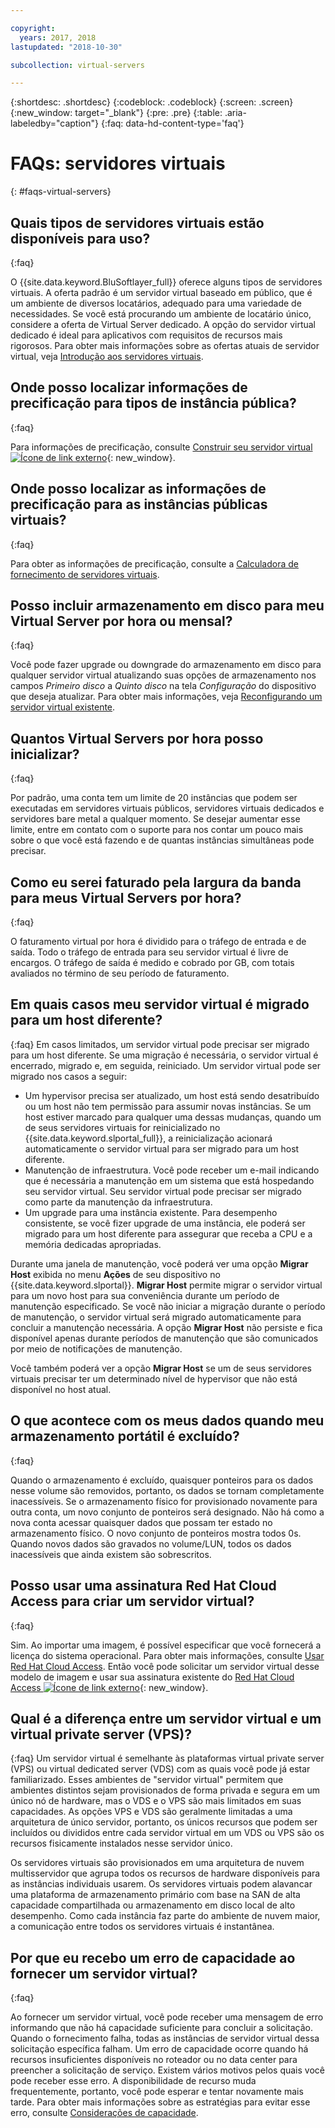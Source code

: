 ```yaml
---

copyright:
  years: 2017, 2018
lastupdated: "2018-10-30"

subcollection: virtual-servers

---
```


{:shortdesc: .shortdesc}
{:codeblock: .codeblock}
{:screen: .screen}
{:new_window: target="_blank"}
{:pre: .pre}
{:table: .aria-labeledby="caption"}
{:faq: data-hd-content-type='faq'}


# FAQs: servidores virtuais  
{: #faqs-virtual-servers}

## Quais tipos de servidores virtuais estão disponíveis para uso?
{:faq}

O {{site.data.keyword.BluSoftlayer_full}} oferece alguns tipos de servidores virtuais. A oferta padrão é um servidor virtual baseado em público, que é um ambiente de diversos locatários, adequado para uma variedade de necessidades. Se você está procurando um ambiente de locatário único, considere a oferta de Virtual Server dedicado. A opção do servidor virtual dedicado é ideal para aplicativos com requisitos de recursos mais rigorosos. Para obter mais informações sobre as ofertas atuais de servidor virtual, veja [Introdução aos servidores virtuais](/docs/vsi?topic=virtual-servers-getting-started-tutorial).

## Onde posso localizar informações de precificação para tipos de instância pública?
{:faq}

Para informações de precificação, consulte [Construir seu servidor virtual ![Ícone de link externo](../icons/launch-glyph.svg "Ícone de link externo")](https://www.ibm.com/cloud-computing/bluemix/virtual-servers){: new_window}.

## Onde posso localizar as informações de precificação para as instâncias públicas virtuais?
{:faq}

Para obter as informações de precificação, consulte a
[Calculadora de fornecimento de
servidores virtuais](https://www.ibm.com/cloud-computing/bluemix/virtual-servers/calculator).

## Posso incluir armazenamento em disco para meu Virtual Server por hora ou mensal?
{:faq}

Você pode fazer upgrade ou downgrade do armazenamento em disco para qualquer servidor virtual atualizando suas opções de armazenamento nos campos *Primeiro disco* a *Quinto disco* na tela *Configuração* do dispositivo que deseja atualizar. Para obter mais informações, veja [Reconfigurando um servidor virtual existente](/docs/vsi?topic=virtual-servers-reconfiguring-virtual-servers).

## Quantos Virtual Servers por hora posso inicializar?
{:faq}

Por padrão, uma conta tem um limite de 20 instâncias que podem ser executadas em servidores virtuais públicos, servidores virtuais dedicados e servidores bare metal a qualquer momento.  Se desejar aumentar esse limite, entre em contato com o suporte para nos contar um pouco mais sobre o que você está fazendo e de quantas instâncias simultâneas pode precisar.

## Como eu serei faturado pela largura da banda para meus Virtual Servers por hora?
{:faq}

O faturamento virtual por hora é dividido para o tráfego de entrada e de saída. Todo o tráfego de entrada para seu servidor virtual é livre de encargos. O tráfego de saída é medido e cobrado por GB, com totais avaliados no término de seu período de faturamento.

## Em quais casos meu servidor virtual é migrado para um host diferente?
{:faq}
Em casos limitados, um servidor virtual pode precisar ser migrado para um host diferente. Se uma migração é necessária, o servidor virtual é encerrado, migrado e, em seguida, reiniciado. Um servidor virtual pode ser migrado nos casos a seguir:

* Um hypervisor precisa ser atualizado, um host está sendo desatribuído ou um host não tem permissão para assumir novas instâncias. Se um host estiver marcado para qualquer uma dessas mudanças, quando um de seus servidores virtuais for reinicializado no {{site.data.keyword.slportal_full}}, a reinicialização acionará automaticamente o servidor virtual para ser migrado para um host diferente.
* Manutenção de infraestrutura. Você pode receber um e-mail indicando que é necessária a manutenção em um sistema que está hospedando seu servidor virtual. Seu servidor virtual pode precisar ser migrado como parte da manutenção da infraestrutura.
* Um upgrade para uma instância existente. Para desempenho consistente, se você fizer upgrade de uma instância, ele poderá ser migrado para um host diferente para assegurar que receba a CPU e a memória dedicadas apropriadas.

Durante uma janela de manutenção, você poderá ver uma opção **Migrar Host** exibida no menu **Ações** de seu dispositivo no {{site.data.keyword.slportal}}. **Migrar Host** permite migrar o servidor virtual para um novo host para sua conveniência durante um período de manutenção especificado. Se você não iniciar a migração durante o período de manutenção, o servidor virtual será migrado automaticamente para concluir a manutenção necessária. A opção **Migrar Host** não persiste e fica disponível apenas durante períodos de manutenção que são comunicados por meio de notificações de manutenção.

Você também poderá ver a opção **Migrar Host** se um de seus servidores virtuais precisar ter um determinado nível de hypervisor que não está disponível no host atual.

## O que acontece com os meus dados quando meu armazenamento portátil é excluído?
{:faq}

Quando o armazenamento é excluído, quaisquer ponteiros para os dados nesse volume são removidos, portanto, os dados se tornam completamente inacessíveis. Se o armazenamento físico for provisionado novamente para outra conta, um novo conjunto de ponteiros será designado. Não há como a nova conta acessar quaisquer dados que possam ter estado no armazenamento físico. O novo conjunto de ponteiros mostra todos 0s. Quando novos dados são gravados no volume/LUN, todos os dados inacessíveis que ainda existem são sobrescritos.

## Posso usar uma assinatura Red Hat Cloud Access para criar um servidor virtual?
{:faq}

Sim. Ao importar uma imagem, é possível especificar que você fornecerá a licença do sistema operacional. Para obter mais informações, consulte [Usar Red Hat Cloud Access](/docs/infrastructure/image-templates?topic=image-templates-using-your-own-os-license-or-subscription). Então você pode solicitar um servidor virtual desse modelo de imagem e usar sua assinatura existente do [Red Hat Cloud Access ![Ícone de link externo](../icons/launch-glyph.svg "Ícon de link externo")](https://www.redhat.com/en/technologies/cloud-computing/cloud-access){: new_window}.

## Qual é a diferença entre um servidor virtual e um virtual private server (VPS)?
{:faq}
Um servidor virtual é semelhante às plataformas virtual private server (VPS) ou virtual dedicated server (VDS) com as quais você pode já estar familiarizado. Esses ambientes de "servidor virtual" permitem que ambientes distintos sejam provisionados de forma privada e segura em um único nó de hardware, mas o VDS e o VPS são mais limitados em suas capacidades. As opções VPS e VDS são geralmente limitadas a uma arquitetura de único servidor, portanto, os únicos recursos que podem ser incluídos ou divididos entre cada servidor virtual em um VDS ou VPS são os recursos fisicamente instalados nesse servidor único.

Os servidores virtuais são provisionados em uma arquitetura de nuvem multisservidor que agrupa todos os recursos de hardware disponíveis para as instâncias individuais usarem. Os servidores virtuais podem alavancar uma plataforma de armazenamento primário com base na SAN de alta capacidade compartilhada ou armazenamento em disco local de alto desempenho. Como cada instância faz parte do ambiente de nuvem maior, a comunicação entre todos os servidores virtuais é instantânea.

<!--## I'm unable to connect to the virtualization API. How can I fix this?-->

<!--This error generally occurs because a password is outdated. To fix this, update the root or Administrator password for the virtual server's operating system in the {{site.data.keyword.slportal_full}}.-->

## Por que eu recebo um erro de capacidade ao fornecer um servidor virtual?
{:faq}

Ao fornecer um servidor virtual, você pode receber uma mensagem de erro informando que não há capacidade suficiente para concluir a solicitação. Quando o fornecimento falha, todas as instâncias de servidor virtual dessa solicitação específica falham. Um erro de capacidade ocorre quando há recursos insuficientes disponíveis no roteador ou no data center para preencher a solicitação de serviço. Existem vários motivos pelos quais você pode receber esse erro. A disponibilidade de recurso muda frequentemente, portanto, você pode esperar e tentar novamente mais tarde. Para obter mais informações sobre as estratégias para evitar esse erro, consulte [Considerações de capacidade](/docs/vsi?topic=virtual-servers-capacity-considerations).
